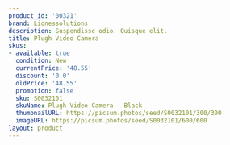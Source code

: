 ```yaml
---
product_id: '00321'
brand: Lionessolutions
description: Suspendisse odio. Quisque elit.
title: Plugh Video Camera
skus:
- available: true
  condition: New
  currentPrice: '48.55'
  discount: '0.0'
  oldPrice: '48.55'
  promotion: false
  sku: S0032101
  skuName: Plugh Video Camera - Black
  thumbnailURL: https://picsum.photos/seed/S0032101/300/300
  imageURL: https://picsum.photos/seed/S0032101/600/600
layout: product
---
```

